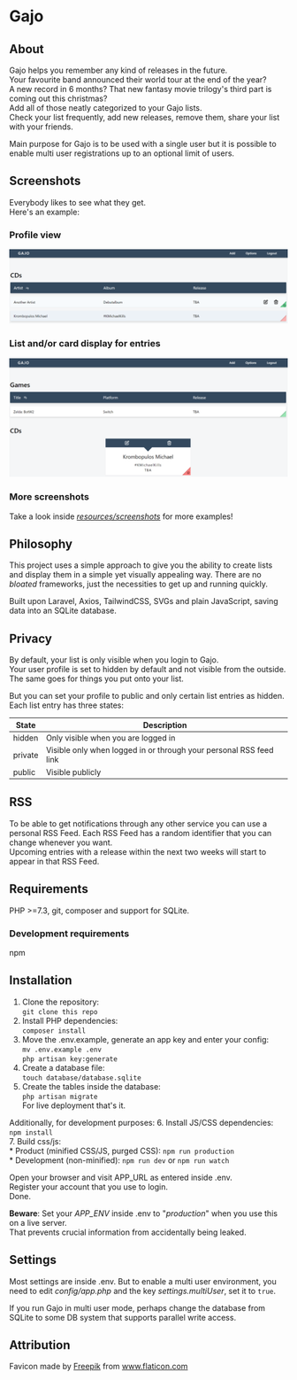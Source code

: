 # Gajo
## About
Gajo helps you remember any kind of releases in the future.  
Your favourite band announced their world tour at the end of the year?  
A new record in 6 months? That new fantasy movie trilogy's third part is coming out this christmas?  
Add all of those neatly categorized to your Gajo lists.  
Check your list frequently, add new releases, remove them, share your list with your friends.  

Main purpose for Gajo is to be used with a single user but it is possible to enable multi user registrations up to an optional limit of users.

## Screenshots
Everybody likes to see what they get.  
Here's an example:

### Profile view
![Ideally here should be displayed /resources/screenshots/0_gajo_list.png](./resources/screenshots/0_gajo_list.png)

### List and/or card display for entries

![Ideally here should be displayed /resources/screenshots/3_gajo_alternative_display.png](./resources/screenshots/3_gajo_alternative_display.png)

### More screenshots
Take a look inside _[resources/screenshots](./resources/screenshots)_ for more examples!

## Philosophy
This project uses a simple approach to give you the ability to create lists and display them in a simple yet visually appealing way. There are no _bloated_ frameworks, just the necessities to get up and running quickly.

Built upon Laravel, Axios, TailwindCSS, SVGs and plain JavaScript, saving data into an SQLite database.

## Privacy
By default, your list is only visible when you login to Gajo.  
Your user profile is set to hidden by default and not visible from the outside. The same goes for things you put onto your list.  

But you can set your profile to public and only certain list entries as hidden.  
Each list entry has three states:  

| State | Description |
|---|---|
| hidden | Only visible when you are logged in |
| private | Visible only when logged in or through your personal RSS feed link |
| public | Visible publicly |  

## RSS
To be able to get notifications through any other service you can use a personal RSS Feed. Each RSS Feed has a random identifier that you can change whenever you want.  
Upcoming entries with a release within the next two weeks will start to appear in that RSS Feed.

## Requirements
PHP >=7.3, git, composer and support for SQLite.

### Development requirements
npm

## Installation
1. Clone the repository:  
`git clone this repo`
2. Install PHP dependencies:  
`composer install`  
3. Move the .env.example, generate an app key and enter your config:  
`mv .env.example .env`  
`php artisan key:generate`  
4. Create a database file:  
`touch database/database.sqlite`  
5. Create the tables inside the database:  
`php artisan migrate`  
For live deployment that's it.

Additionally, for development purposes:
6. Install JS/CSS dependencies:  
`npm install`  
7. Build css/js:  
	* Product (minified CSS/JS, purged CSS): `npm run production`  
	* Development (non-minified): `npm run dev` or `npm run watch`

Open your browser and visit APP_URL as entered inside .env.  
Register your account that you use to login.  
Done.

**Beware**: Set your _APP_ENV_ inside .env to "_production_" when you use this on a live server.  
That prevents crucial information from accidentally being leaked.

## Settings
Most settings are inside .env. But to enable a multi user environment, you need to edit _config/app.php_ and the key _settings.multiUser_, set it to `true`.  

If you run Gajo in multi user mode, perhaps change the database from SQLite to some DB system that supports parallel write access. 

## Attribution

Favicon made by <a href="https://www.flaticon.com/authors/freepik" title="Freepik">Freepik</a> from <a href="https://www.flaticon.com/" title="Flaticon" rel="noopener noreferrer"> www.flaticon.com</a>